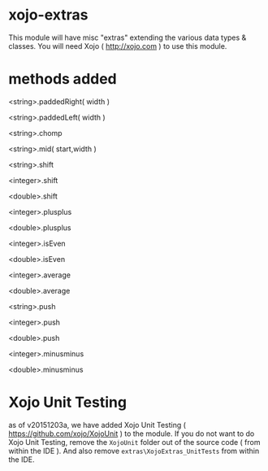 # xojo-extras
This module will have misc "extras" extending the various data types &amp; classes.  You will need Xojo ( http://xojo.com ) to use this module.

# methods added
&lt;string&gt;.paddedRight( width )

&lt;string&gt;.paddedLeft( width )

&lt;string&gt;.chomp

&lt;string&gt;.mid( start,width )

&lt;string&gt;.shift

&lt;integer&gt;.shift

&lt;double&gt;.shift

&lt;integer&gt;.plusplus

&lt;double&gt;.plusplus

&lt;integer&gt;.isEven

&lt;double&gt;.isEven

&lt;integer&gt;.average

&lt;double&gt;.average

&lt;string&gt;.push

&lt;integer&gt;.push

&lt;double&gt;.push

&lt;integer&gt;.minusminus

&lt;double&gt;.minusminus


# Xojo Unit Testing
as of v20151203a, we have added Xojo Unit Testing ( https://github.com/xojo/XojoUnit ) to the module.  If you do not want to do Xojo Unit Testing, remove the `XojoUnit` folder out of the source code ( from within the IDE ). And also remove `extras\XojoExtras_UnitTests` from within the IDE.
